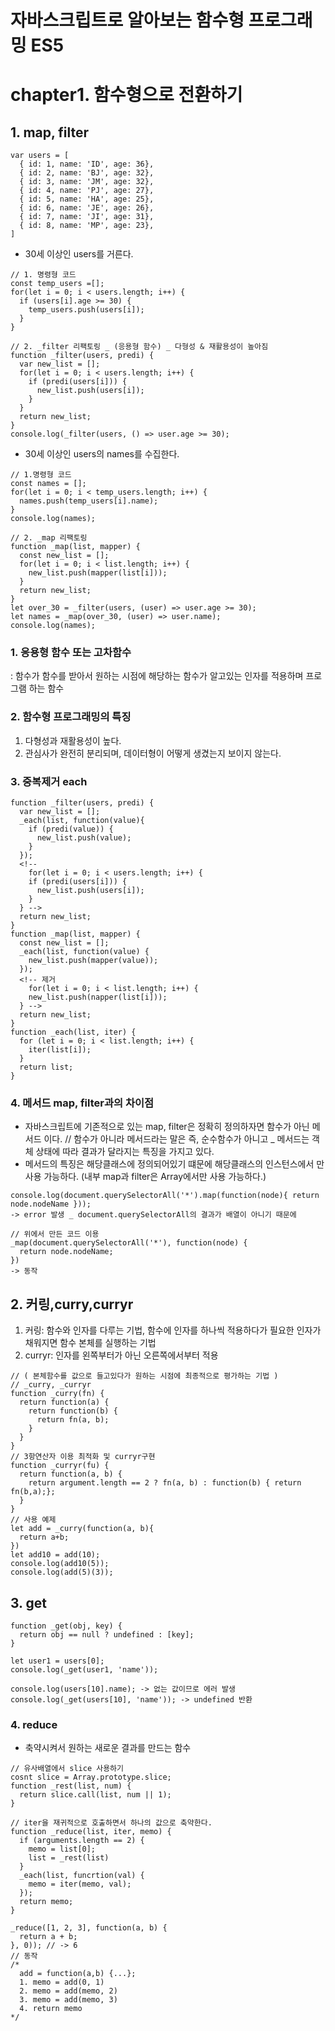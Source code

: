 # 자바스크립트로 알아보는 함수형 프로그래밍 ES5

# chapter1. 함수형으로 전환하기

## 1. map, filter

```
var users = [
  { id: 1, name: 'ID', age: 36},
  { id: 2, name: 'BJ', age: 32},
  { id: 3, name: 'JM', age: 32},
  { id: 4, name: 'PJ', age: 27},
  { id: 5, name: 'HA', age: 25},
  { id: 6, name: 'JE', age: 26},
  { id: 7, name: 'JI', age: 31},
  { id: 8, name: 'MP', age: 23},
]
```

- 30세 이상인 users를 거른다.

```
// 1. 명령형 코드
const temp_users =[];
for(let i = 0; i < users.length; i++) {
  if (users[i].age >= 30) {
    temp_users.push(users[i]);
  }
}

// 2. _filter 리팩토링 _ (응용형 함수) _ 다형성 & 재활용성이 높아짐
function _filter(users, predi) {
  var new_list = [];
  for(let i = 0; i < users.length; i++) {
    if (predi(users[i])) {
      new_list.push(users[i]);
    }
  }
  return new_list;
}
console.log(_filter(users, () => user.age >= 30);
```

- 30세 이상인 users의 names를 수집한다.

```
// 1.명령형 코드
const names = [];
for(let i = 0; i < temp_users.length; i++) {
  names.push(temp_users[i].name);
}
console.log(names);

// 2. _map 리팩토링
function _map(list, mapper) {
  const new_list = [];
  for(let i = 0; i < list.length; i++) {
    new_list.push(mapper(list[i]));
  }
  return new_list;
}
let over_30 = _filter(users, (user) => user.age >= 30);
let names = _map(over_30, (user) => user.name);
console.log(names);
```

### 1. 응용형 함수 또는 고차함수

: 함수가 함수를 받아서 원하는 시점에 해당하는 함수가 알고있는 인자를 적용하며 프로그램 하는 함수

### 2. 함수형 프로그래밍의 특징

1. 다형성과 재활용성이 높다.
2. 관심사가 완전히 분리되며, 데이터형이 어떻게 생겼는지 보이지 않는다.

### 3. 중복제거 each

```
function _filter(users, predi) {
  var new_list = [];
  _each(list, function(value){
    if (predi(value)) {
      new_list.push(value);
    }
  });
  <!--
    for(let i = 0; i < users.length; i++) {
    if (predi(users[i])) {
      new_list.push(users[i]);
    }
  } -->
  return new_list;
}
function _map(list, mapper) {
  const new_list = [];
  _each(list, function(value) {
    new_list.push(mapper(value));
  });
  <!-- 제거
    for(let i = 0; i < list.length; i++) {
    new_list.push(napper(list[i]));
  } -->
  return new_list;
}
function _each(list, iter) {
  for (let i = 0; i < list.length; i++) {
    iter(list[i]);
  }
  return list;
}

```

### 4. 메서드 map, filter과의 차이점

- 자바스크립트에 기존적으로 있는 map, filter은 정확히 정의하자면 함수가 아닌 메서드 이다.
  // 함수가 아니라 메서드라는 말은 즉, 순수함수가 아니고 \_ 메서드는 객체 상태에 따라 결과가 달라지는 특징을 가지고 있다.
- 메서드의 특징은 해당클래스에 정의되어있기 떄문에 해당클래스의 인스턴스에서 만 사용 가능하다. (내부 map과 filter은 Array에서만 사용 가능하다.)

```
console.log(document.querySelectorAll('*').map(function(node){ return node.nodeName }));
-> error 발생 _ document.querySelectorAll의 결과가 배열이 아니기 때문에

// 위에서 만든 코드 이용
_map(document.querySelectorAll('*'), function(node) {
  return node.nodeName;
})
-> 동작
```

## 2. 커링,curry,curryr

1. 커링: 함수와 인자를 다루는 기법, 함수에 인자를 하나씩 적용하다가 필요한 인자가 채워지면 함수 본체를 실행하는 기법
2. curryr: 인자를 왼쪽부터가 아닌 오른쪽에서부터 적용

```
// ( 본체함수를 값으로 들고있다가 원하는 시점에 최종적으로 평가하는 기법 )
// _curry, _curryr
function _curry(fn) {
  return function(a) {
    return function(b) {
      return fn(a, b);
    }
  }
}
// 3항연산자 이용 최적화 및 curryr구현
function _curryr(fu) {
  return function(a, b) {
    return argument.length == 2 ? fn(a, b) : function(b) { return fn(b,a);};
  }
}
// 사용 예제
let add = _curry(function(a, b){
  return a+b;
})
let add10 = add(10);
console.log(add10(5));
console.log(add(5)(3));
```

## 3. get

```
function _get(obj, key) {
  return obj == null ? undefined : [key];
}

let user1 = users[0];
console.log(_get(user1, 'name'));

console.log(users[10].name); -> 없는 값이므로 에러 발생
console.log(_get(users[10], 'name')); -> undefined 반환
```

### 4. reduce

- 축약시켜서 원하는 새로운 결과를 만드는 함수

```
// 유사배열에서 slice 사용하기
cosnt slice = Array.prototype.slice;
function _rest(list, num) {
  return slice.call(list, num || 1);
}

// iter을 재귀적으로 호출하면서 하나의 값으로 축약한다.
function _reduce(list, iter, memo) {
  if (arguments.length == 2) {
    memo = list[0];
    list = _rest(list)
  }
  _each(list, funcrtion(val) {
    memo = iter(memo, val);
  });
  return memo;
}

_reduce([1, 2, 3], function(a, b) {
  return a + b;
}, 0)); // -> 6
// 동작
/*
  add = function(a,b) {...};
  1. memo = add(0, 1)
  2. memo = add(memo, 2)
  3. memo = add(memo, 3)
  4. return memo
*/
```
